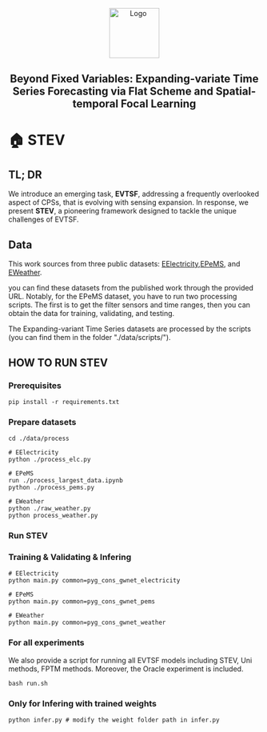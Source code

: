 <p align="center">
 <img width="100px" src="https://github.githubassets.com/images/mona-loading-default.gif" align="center" alt="Logo" />
 <h2 align="center">Beyond Fixed Variables: Expanding-variate Time Series
Forecasting via Flat Scheme and Spatial-temporal Focal Learning</h2>
</p>

# :house: STEV

## TL; DR
We introduce an emerging task, **EVTSF**, addressing a frequently overlooked aspect of CPSs, that is evolving with sensing expansion. In response, we present **STEV**, a pioneering framework designed to tackle the unique challenges of EVTSF.

## Data
This work sources from three public datasets: [EElectricity](https://archive.ics.uci.edu/dataset/321/electricityloaddiagrams20112014),[EPeMS](https://www.kaggle.com/datasets/liuxu77/largest), and [EWeather](https://drive.google.com/drive/folders/1sPCg8nMuDa0bAWsHPwskKkPOzaVcBneD). 

you can find these datasets from the published work through the provided URL.
Notably, for the EPeMS dataset, you have to run two processing scripts. The first is to get the filter sensors and time ranges, 
then you can obtain the data for training, validating, and testing.

The Expanding-variant Time Series datasets are processed by the scripts (you can find them in the folder "./data/scripts/").

## HOW TO RUN STEV

### Prerequisites
```
pip install -r requirements.txt
```
### Prepare datasets
```
cd ./data/process

# EElectricity
python ./process_elc.py

# EPeMS
run ./process_largest_data.ipynb
python ./process_pems.py

# EWeather
python ./raw_weather.py
python process_weather.py
```

### Run STEV
### Training & Validating & Infering
```
# EElectricity
python main.py common=pyg_cons_gwnet_electricity

# EPeMS
python main.py common=pyg_cons_gwnet_pems

# EWeather
python main.py common=pyg_cons_gwnet_weather

```

### For all experiments
We also provide a script for running all EVTSF models including STEV, Uni methods, FPTM methods. Moreover, the Oracle experiment is included.
```
bash run.sh
```

### Only for Infering with trained weights
```
python infer.py # modify the weight folder path in infer.py
```
